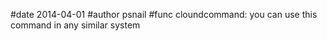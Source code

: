 #date 2014-04-01
#author psnail
#func cloundcommand: you can use this command in any similar system
